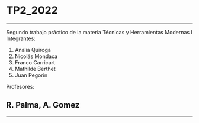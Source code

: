 # TP2_2022
<hr>
Segundo trabajo práctico de la materia Técnicas y Herramientas Modernas I
Integrantes:
<ol>
  <li>Analía Quiroga</li>
  <li>Nicolás Mondaca</li>
  <li>Franco Carricart</li>
  <li>Mathilde Berthet</li>
  <li>Juan Pegorin</li>
</ol>
Profesores:
<h2>R. Palma, A. Gomez </h2>
<hr>
